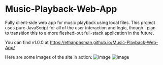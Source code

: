 # Music-Playback-Web-App
Fully client-side web app for music playback using local files. This project uses pure JavaScript for all of the user interaction and logic, though I plan to transition this to a more fleshed-out full-stack application in the future.

You can find v1.0.0 at https://ethanpasman.github.io/Music-Playback-Web-App/

Here are some images of the site in action:
![image](https://github.com/EthanPasman/Music-Playback-Web-App/assets/98133995/d3e3a176-2e1c-4683-8fd8-b71fdf518346)
![image](https://github.com/EthanPasman/Music-Playback-Web-App/assets/98133995/7b3ca96b-8504-46b0-9348-0870a5a845a3)
